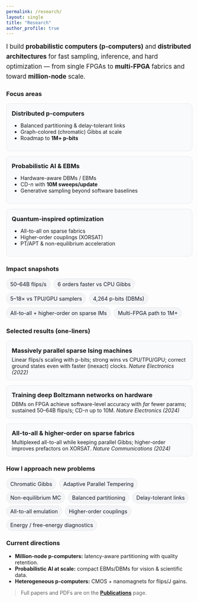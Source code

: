 ```yaml
---
permalink: /research/
layout: single
title: "Research"
author_profile: true
---
```


<style>
/* --- lightweight page-scoped styles (safe with your theme) --- */
.research-lead { font-size:1.05rem; line-height:1.6; margin: .25rem 0 1.25rem 0; }
.card-grid { display:grid; grid-template-columns: repeat(3, minmax(0,1fr)); gap:14px; margin:.75rem 0 1.25rem 0; }
.card { border:1px solid var(--footer-border, #e5e7eb); border-radius:10px; padding:14px 14px 12px; background: var(--footer-bg, #f8fafc); }
.card h4 { margin:.1rem 0 .35rem 0; font-size:1.02rem; }
.stat-row { display:flex; flex-wrap:wrap; gap:8px; margin:.35rem 0 1.1rem; }
.stat-badge { font-size:.9rem; padding:6px 10px; border-radius:999px; border:1px solid var(--tag-border, #e5e7eb); background:var(--tag-bg, #f3f4f6); color:var(--tag-fg, #111827); white-space:nowrap; }
.pill-list { list-style:none; padding:0; margin:.1rem 0 .9rem 0; display:flex; flex-wrap:wrap; gap:6px 8px; }
.pill-list li { font-size:.9rem; padding:6px 10px; border-radius:999px; border:1px solid var(--tag-border, #e5e7eb); background:var(--tag-bg, #f3f4f6); color:var(--tag-fg, #111827); white-space:nowrap; }
.section-h { margin-top:.6rem; }
@media (max-width: 980px){ .card-grid{grid-template-columns:1fr;} }
</style>

<div class="research-lead">
I build <strong>probabilistic computers (p-computers)</strong> and <strong>distributed architectures</strong> for fast sampling, inference, and hard optimization — from single FPGAs to <strong>multi-FPGA</strong> fabrics and toward <strong>million-node</strong> scale.
</div>

### Focus areas
<div class="card-grid">
  <div class="card">
    <h4>Distributed p-computers</h4>
    <ul>
      <li>Balanced partitioning & delay-tolerant links</li>
      <li>Graph-colored (chromatic) Gibbs at scale</li>
      <li>Roadmap to <strong>1M+ p-bits</strong></li>
    </ul>
  </div>
  <div class="card">
    <h4>Probabilistic AI & EBMs</h4>
    <ul>
      <li>Hardware-aware DBMs / EBMs</li>
      <li>CD-<em>n</em> with <strong>10M sweeps/update</strong></li>
      <li>Generative sampling beyond software baselines</li>
    </ul>
  </div>
  <div class="card">
    <h4>Quantum-inspired optimization</h4>
    <ul>
      <li>All-to-all on sparse fabrics</li>
      <li>Higher-order couplings (XORSAT)</li>
      <li>PT/APT & non-equilibrium acceleration</li>
    </ul>
  </div>
</div>

### Impact snapshots
<div class="stat-row">
  <span class="stat-badge">50–64B flips/s</span>
  <span class="stat-badge">6 orders faster vs CPU Gibbs</span>
  <span class="stat-badge">5–18× vs TPU/GPU samplers</span>
  <span class="stat-badge">4,264 p-bits (DBMs)</span>
  <span class="stat-badge">All-to-all + higher-order on sparse IMs</span>
  <span class="stat-badge">Multi-FPGA path to 1M+</span>
</div>

### Selected results (one-liners)
<div class="card-grid">
  <div class="card">
    <h4>Massively parallel sparse Ising machines</h4>
    <div>Linear flips/s scaling with p-bits; strong wins vs CPU/TPU/GPU; correct ground states even with faster (inexact) clocks. <em>Nature Electronics (2022)</em></div>
  </div>
  <div class="card">
    <h4>Training deep Boltzmann networks on hardware</h4>
    <div>DBMs on FPGA achieve software-level accuracy with <em>far</em> fewer params; sustained 50–64B flips/s; CD-<em>n</em> up to 10M. <em>Nature Electronics (2024)</em></div>
  </div>
  <div class="card">
    <h4>All-to-all & higher-order on sparse fabrics</h4>
    <div>Multiplexed all-to-all while keeping parallel Gibbs; higher-order improves prefactors on XORSAT. <em>Nature Communications (2024)</em></div>
  </div>
</div>

### How I approach new problems
<ul class="pill-list">
  <li>Chromatic Gibbs</li><li>Adaptive Parallel Tempering</li><li>Non-equilibrium MC</li>
  <li>Balanced partitioning</li><li>Delay-tolerant links</li><li>All-to-all emulation</li>
  <li>Higher-order couplings</li><li>Energy / free-energy diagnostics</li>
</ul>

### Current directions
- **Million-node p-computers:** latency-aware partitioning with quality retention.  
- **Probabilistic AI at scale:** compact EBMs/DBMs for vision & scientific data.  
- **Heterogeneous p-computers:** CMOS + nanomagnets for flips/J gains.

> Full papers and PDFs are on the **[Publications](/publications/)** page.
